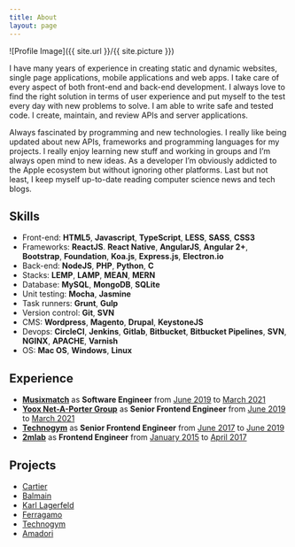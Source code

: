 ```yaml
---
title: About
layout: page
---
```

![Profile Image]({{ site.url }}/{{ site.picture }})

<p>I have many years of experience in creating static and dynamic websites, single page applications, mobile applications and web apps. I take care of every aspect of both front-end and back-end development. I always love to find the right solution in terms of user experience and put myself to the test every day with new problems to solve. I am able to write safe and tested code. I create, maintain, and review APIs and server applications.</p>

<p>Always fascinated by programming and new technologies. I really like being updated about new APIs, frameworks and programming languages for my projects. I really enjoy learning new stuff and working in groups and I’m always open mind to new ideas. As a developer I’m obviously addicted to the Apple ecosystem but without ignoring other platforms. Last but not least, I keep myself up-to-date reading computer science news and tech blogs.</p>

<h2>Skills</h2>

<ul class="skill-list">
	<li>Front-end: <b>HTML5</b>, <b>Javascript</b>, <b>TypeScript</b>, <b>LESS</b>, <b>SASS</b>, <b>CSS3</b></li>
	<li>Frameworks: <b>ReactJS</b>. <b>React Native</b>, <b>AngularJS</b>, <b>Angular 2+</b>, <b>Bootstrap</b>, <b>Foundation</b>, <b>Koa.js</b>, <b>Express.js</b>, <b>Electron.io</b></li>
	<li>Back-end: <b>NodeJS</b>, <b>PHP</b>, <b>Python</b>, <b>C</b></li>
	<li>Stacks: <b>LEMP</b>, <b>LAMP</b>, <b>MEAN</b>, <b>MERN</b></li>
	<li>Database: <b>MySQL</b>, <b>MongoDB</b>, <b>SQLite</b></li>
	<li>Unit testing: <b>Mocha</b>, <b>Jasmine</b></li>
	<li>Task runners: <b>Grunt</b>, <b>Gulp</b></li>
	<li>Version control: <b>Git</b>, <b>SVN</b></li>
	<li>CMS: <b>Wordpress</b>, <b>Magento</b>, <b>Drupal</b>, <b>KeystoneJS</b></li>
	<li>Devops: <b>CircleCI</b>, <b>Jenkins</b>, <b>Gitlab</b>, <b>Bitbucket</b>, <b>Bitbucket Pipelines</b>, <b>SVN</b>, <b>NGINX</b>, <b>APACHE</b>, <b>Varnish</b></li>
	<li>OS: <b>Mac OS</b>, <b>Windows</b>, <b>Linux</b></li>
</ul>

<h2>Experience</h2>

<ul>
	<li><a href="https://www.musixmatch.com" target="_blank" rel="nofollow"><b>Musixmatch</b></a> as <b>Software Engineer</b> from <u>June 2019</u> to <u>March 2021</u></li>
	<li><a href="https://www.ynap.com" target="_blank" rel="nofollow"><b>Yoox Net-A-Porter Group</b></a> as <b>Senior Frontend Engineer</b> from <u>June 2019</u> to <u>March 2021</u></li>
	<li><a href="https://www.technogym.com" target="_blank" rel="nofollow"><b>Technogym</b></a> as <b>Senior Frontend Engineer</b> from <u>June 2017</u> to <u>June 2019</u></li>
	<li><a href="http://www.2mlab.com" target="_blank" rel="nofollow"><b>2mlab</b></a> as <b>Frontend Engineer</b> from <u>January 2015</u> to <u>April 2017</u></li>
</ul>

<h2>Projects</h2>

<ul>
	<li><a href="https://www.cartier.com/en-gb" target="_blank" rel="nofollow">Cartier</a></li>
	<li><a href="https://www.balmain.com" target="_blank" rel="nofollow">Balmain</a></li>
	<li><a href="https://www.karl.com" target="_blank" rel="nofollow">Karl Lagerfeld</a></li>
	<li><a href="https://www.ferragamo.com" target="_blank" rel="nofollow">Ferragamo</a></li>
	<li><a href="https://www.technogym.com" target="_blank" rel="nofollow">Technogym</a></li>
	<li><a href="http://www.amadori.it" target="_blank" rel="nofollow">Amadori</a></li>
</ul>

